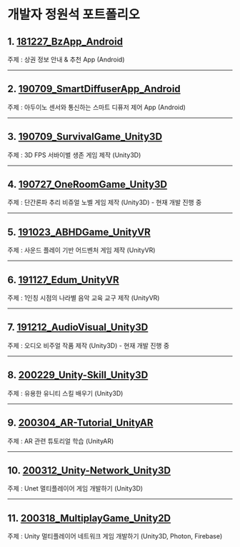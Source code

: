 # 개발자 정원석 포트폴리오

## 1. [**181227_BzApp_Android**](https://github.com/Jeongwonseok/181227_BzApp_Android.git)
주제 : 상권 정보 안내 & 추천 App (Android)

****
## 2. [**190709_SmartDiffuserApp_Android**](https://github.com/Jeongwonseok/190709_SmartDiffuserApp_Android.git)
주제 : 아두이노 센서와 통신하는 스마트 디퓨저 제어 App (Android)

****
## 3. [**190709_SurvivalGame_Unity3D**](https://github.com/Jeongwonseok/190709_SurvivalGame_Unity3D.git)
주제 : 3D FPS 서바이벌 생존 게임 제작 (Unity3D)

****
## 4. [**190727_OneRoomGame_Unity3D**](https://github.com/Jeongwonseok/190727_OneRoomGame_Unity3D.git)
주제 : 단간론파 추리 비쥬얼 노벨 게임 제작 (Unity3D) - 현재 개발 진행 중

****
## 5. [**191023_ABHDGame_UnityVR**](https://github.com/Jeongwonseok/191023_ABHDGame_UnityVR.git)
주제 : 사운드 플레이 기반 어드벤처 게임 제작 (UnityVR)

****
## 6. [**191127_Edum_UnityVR**](https://github.com/Jeongwonseok/191127_Edum_UnityVR.git)
주제 : 1인칭 시점의 나라별 음악 교육 교구 제작 (UnityVR)

****
## 7. [**191212_AudioVisual_Unity3D**](https://github.com/Jeongwonseok/191212_AudioVisual_Unity3D.git)
주제 : 오디오 비주얼 작품 제작 (Unity3D) - 현재 개발 진행 중

****
## 8. [**200229_Unity-Skill_Unity3D**](https://github.com/Jeongwonseok/200229_Unity-Skill_Unity3D.git)
주제 : 유용한 유니티 스킬 배우기 (Unity3D)

****
## 9. [**200304_AR-Tutorial_UnityAR**](https://github.com/Jeongwonseok/200304_AR-Tutorial_UnityAR.git)
주제 : AR 관련 튜토리얼 학습 (UnityAR)

****
## 10. [**200312_Unity-Network_Unity3D**](https://github.com/Jeongwonseok/200312_Unity-Network_Unity3D.git)
주제 : Unet 멀티플레이어 게임 개발하기 (Unity3D)

****
## 11. [**200318_MultiplayGame_Unity2D**](https://github.com/Jeongwonseok/200318_MultiplayGame_Unity2D.git)
주제 : Unity 멀티플레이어 네트워크 게임 개발하기 (Unity3D, Photon, Firebase)
